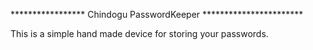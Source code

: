 *****************   Chindogu PasswordKeeper  ***********************

This is a simple hand made device for storing your passwords.

